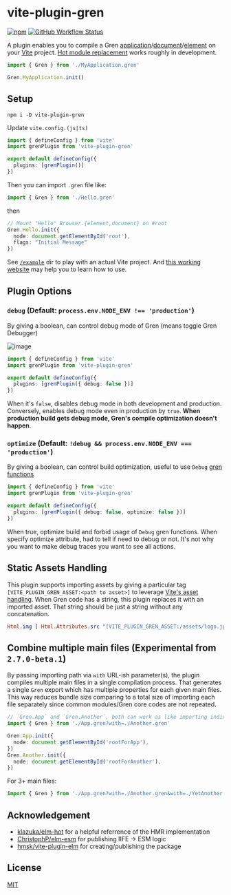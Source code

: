 # vite-plugin-gren

[![npm](https://img.shields.io/npm/v/vite-plugin-gren.svg?style=for-the-badge)](https://www.npmjs.com/package/vite-plugin-gren)
[![GitHub Workflow Status](https://img.shields.io/github/actions/workflow/status/gabriela-sartori/vite-plugin-gren/main.yml?branch=main&style=for-the-badge)](https://github.com/gabriela-sartori/vite-plugin-gren/actions/workflows/main.yml)

A plugin enables you to compile a Gren [application](https://package.elm-lang.org/packages/elm/browser/latest/Browser#application)/[document](https://package.elm-lang.org/packages/elm/browser/latest/Browser#document)/[element](https://package.elm-lang.org/packages/elm/browser/latest/Browser#element) on your [Vite](https://github.com/vitejs/vite) project. [Hot module replacement](https://vitejs.dev/guide/features.html#hot-module-replacement) works roughly in development.

```ts
import { Gren } from './MyApplication.gren'

Gren.MyApplication.init()
```

## Setup

```
npm i -D vite-plugin-gren
```

Update `vite.config.(js|ts)`

```ts
import { defineConfig } from 'vite'
import grenPlugin from 'vite-plugin-gren'

export default defineConfig({
  plugins: [grenPlugin()]
})
```

Then you can import `.gren` file like:

```ts
import { Gren } from './Hello.gren'
```

then

```ts
// Mount "Hello" Browser.{element,document} on #root
Gren.Hello.init({
  node: document.getElementById('root'),
  flags: "Initial Message"
})
```

See [`/example`](/example) dir to play with an actual Vite project. And [this working website](https://github.com/hmsk/hmsk.me) may help you to learn how to use.

## Plugin Options

### `debug` (Default: `process.env.NODE_ENV !== 'production'`)

By giving a boolean, can control debug mode of Gren (means toggle Gren Debugger)

![image](https://user-images.githubusercontent.com/85887/120060168-fd7d8600-c00a-11eb-86cd-4125fe06dc59.png)

```ts
import { defineConfig } from 'vite'
import grenPlugin from 'vite-plugin-gren'

export default defineConfig({
  plugins: [grenPlugin({ debug: false })]
})
```

When it's `false`, disables debug mode in both development and production. Conversely, enables debug mode even in production by `true`. **When production build gets debug mode, Gren's compile optimization doesn't happen**.

### `optimize` (Default: `!debug && process.env.NODE_ENV === 'production'`)

By giving a boolean, can control build optimization, useful to use `Debug` [gren functions](https://package.elm-lang.org/packages/elm/core/latest/Debug)

```ts
import { defineConfig } from 'vite'
import grenPlugin from 'vite-plugin-gren'

export default defineConfig({
  plugins: [grenPlugin({ debug: false, optimize: false })]
})
```

When true, optimize build and forbid usage of `Debug` gren functions.
When specify optimize attribute, had to tell if need to debug or not. It's not why you want to make debug traces you want to see all actions.

## Static Assets Handling

This plugin supports importing assets by giving a particular tag `[VITE_PLUGIN_GREN_ASSET:<path to asset>]` to leverage [Vite's asset handling](https://vitejs.dev/guide/assets.html#importing-asset-as-url).
When Gren code has a string, this plugin replaces it with an imported asset. That string should be just a string without any concatenation.

```elm
Html.img [ Html.Attributes.src "[VITE_PLUGIN_GREN_ASSET:/assets/logo.jpg]" ] []
```

## Combine multiple main files (Experimental from `2.7.0-beta.1`)

By passing importing path via `with` URL-ish parameter(s), the plugin compiles multiple main files in a single compilation process. That generates a single `Gren` export which has multiple properties for each given main files. This way reduces bundle size comparing to a total size of importing each file separately since common modules/Gren core codes are not repeated.

```ts
// `Gren.App` and `Gren.Another`, both can work as like importing individually.
import { Gren } from './App.gren?with=./Another.gren'

Gren.App.init({
  node: document.getElementById('rootForApp'),
})
Gren.Another.init({
  node: document.getElementById('rootForAnother'),
})
```

For 3+ main files:

```ts
import { Gren } from './App.gren?with=./Another.gren&with=./YetAnother.gren'
```

## Acknowledgement

- [klazuka/elm-hot](https://github.com/klazuka/elm-hot) for a helpful referrence of the HMR implementation
- [ChristophP/elm-esm](https://github.com/ChristophP/elm-esm/issues/2) for publishing IIFE -> ESM logic
- [hmsk/vite-plugin-elm](https://github.com/hmsk/vite-plugin-elm) for creating/publishing the package

## License

[MIT](/LICENSE)

